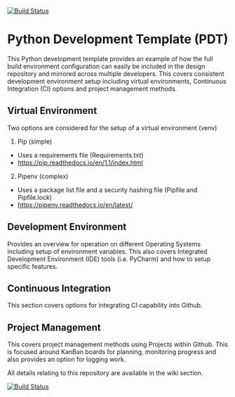 [![Build Status](https://travis-ci.com/NathanShanners/PDT.svg?branch=master)](https://travis-ci.com/NathanShanners/PDT)
# Python Development Template (PDT)
This Python development template provides an example of how the full build environment configuration can easily be included in the design repository and mirrored across multiple developers.  This covers consistent development environment setup including virtual environments, Continuous Integration (CI) options and project management methods.

## Virtual Environment
Two options are considered for the setup of a virtual environment (venv)
1. Pip (simple)
  - Uses a requirements file (Requirements.txt)
  - https://pip.readthedocs.io/en/1.1/index.html
2. Pipenv (complex)
  - Uses a package list file and a security hashing file (Pipfile and Pipfile.lock)
  - https://pipenv.readthedocs.io/en/latest/

## Development Environment
Provides an overview for operation on different Operating Systems including setup of environment variables.  This also covers Integrated Development Environment (IDE) tools (i.e. PyCharm) and how to setup specific features.

## Continuous Integration
This section covers options for integrating CI capability into Github.

## Project Management
This covers project management methods using Projects within Github.  This is focused around KanBan boards for planning, monitoring progress and also provides an option for logging work.

All details relating to this repository are available in the wiki section.

[![Build Status](https://travis-ci.com/NathanShanners/PDT.svg?branch=master)](https://travis-ci.com/NathanShanners/PDT)
